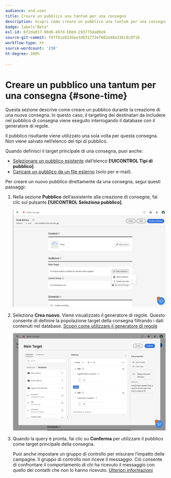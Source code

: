 ```yaml
---
audience: end-user
title: Creare un pubblico una tantum per una consegna
description: Scopri come creare un pubblico una tantum per una consegna.
badge: label="Beta"
exl-id: 6f2da017-90d6-497d-bbbd-293775da00e9
source-git-commit: f4ffb1e033dae3d631772ef602e48e336c8c0f16
workflow-type: ht
source-wordcount: '230'
ht-degree: 100%

---
```


# Creare un pubblico una tantum per una consegna {#sone-time}

Questa sezione descrive come creare un pubblico durante la creazione di una nuova consegna. In questo caso, il targeting dei destinatari da includere nel pubblico di consegna viene eseguito interrogando il database con il generatore di regole.

Il pubblico risultante viene utilizzato una sola volta per questa consegna. Non viene salvato nell’elenco dei tipi di pubblico.

Quando definisci il target principale di una consegna, puoi anche:

* [Selezionare un pubblico esistente](add-audience.md) dall’elenco **[!UICONTROL Tipi di pubblico]**.
* [Caricare un pubblico da un file esterno](file-audience.md) (solo per e-mail).

Per creare un nuovo pubblico direttamente da una consegna, segui questi passaggi:

1. Nella sezione **Pubblico** dell’assistente alla creazione di consegne, fai clic sul pulsante **[!UICONTROL Seleziona pubblico]**.

   ![](assets/segment-builder0.png)

1. Seleziona **Crea nuovo**. Viene visualizzato il generatore di regole. Questo consente di definire la popolazione target della consegna filtrando i dati contenuti nel database. [Scopri come utilizzare il generatore di regole](segment-builder.md)

   ![](assets/segment-builder.png)

1. Quando la query è pronta, fai clic su **Conferma** per utilizzare il pubblico come target principale della consegna.

   Puoi anche impostare un gruppo di controllo per misurare l’impatto delle campagne. Il gruppo di controllo non riceve il messaggio. Ciò consente di confrontare il comportamento di chi ha ricevuto il messaggio con quello dei contatti che non lo hanno ricevuto. [Ulteriori informazioni](control-group.md)
